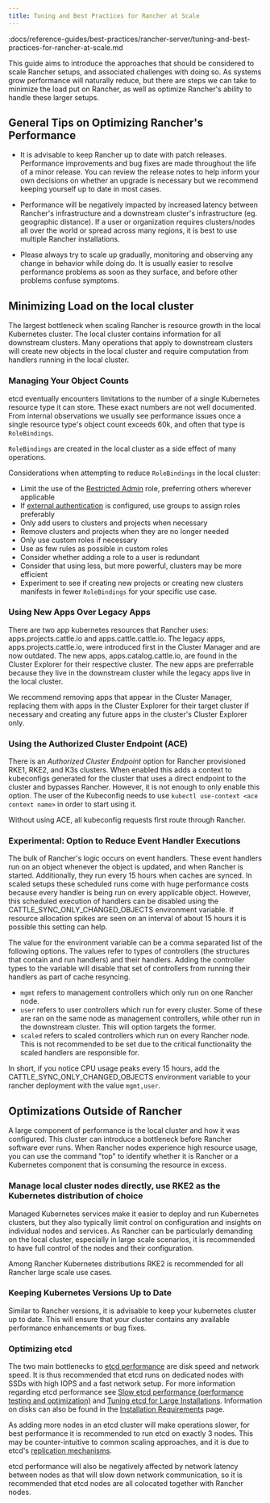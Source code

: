 ```yaml
---
title: Tuning and Best Practices for Rancher at Scale
---
```


<head>
  <link rel="canonical" href="https://ranchermanager.docs.rancher.com/reference-guides/best-practices/rancher-server/tuning-and-best-practices-for-rancher-at-scale"/>
:docs/reference-guides/best-practices/rancher-server/tuning-and-best-practices-for-rancher-at-scale.md
</head>


This guide aims to introduce the approaches that should be considered to scale Rancher setups, and associated challenges with doing so. As systems grow performance will naturally reduce, but there are steps we can take to minimize the load put on Rancher, as well as optimize Rancher's ability to handle these larger setups.

## General Tips on Optimizing Rancher's Performance
* It is advisable to keep Rancher up to date with patch releases. Performance improvements and bug fixes are made throughout the life of a minor release. You can review the release notes to help inform your own decisions on whether an upgrade is necessary but we recommend keeping yourself up to date in most cases.

* Performance will be negatively impacted by increased latency between Rancher's infrastructure and a downstream cluster's infrastructure (eg. geographic distance). If a user or organization requires clusters/nodes all over the world or spread across many regions, it is best to use multiple Rancher installations.

* Please always try to scale up gradually, monitoring and observing any change in behavior while doing do. It is usually easier to resolve performance problems as soon as they surface, and before other problems confuse symptoms. 

## Minimizing Load on the local cluster
The largest bottleneck when scaling Rancher is resource growth in the local Kubernetes cluster. The local cluster contains information for all downstream clusters. Many operations that apply to downstream clusters will create new objects in the local cluster and require computation from handlers running in the local cluster.

### Managing Your Object Counts
etcd eventually encounters limitations to the number of a single Kubernetes resource type it can store. These exact numbers are not well documented. From internal observations we usually see performance issues once a single resource type's object count exceeds 60k, and often that type is `RoleBindings`.

`RoleBindings` are created in the local cluster as a side effect of many operations.

Considerations when attempting to reduce `RoleBindings` in the local cluster:
* Limit the use of the [Restricted Admin](../../../how-to-guides/new-user-guides/authentication-permissions-and-global-configuration/manage-role-based-access-control-rbac/global-permissions#restricted-admin) role, preferring others wherever applicable
* If [external authentication](../../../pages-for-subheaders/authentication-config) is configured, use groups to assign roles preferably
* Only add users to clusters and projects when necessary
* Remove clusters and projects when they are no longer needed
* Only use custom roles if necessary
* Use as few rules as possible in custom roles
* Consider whether adding a role to a user is redundant
* Consider that using less, but more powerful, clusters may be more efficient
* Experiment to see if creating new projects or creating new clusters manifests in fewer `RoleBindings` for your specific use case.

### Using New Apps Over Legacy Apps
There are two app kubernetes resources that Rancher uses: apps.projects.cattle.io and apps.cattle.cattle.io. The legacy apps, apps.projects.cattle.io, were introduced first in the Cluster Manager and are now outdated. The new apps, apps.catalog.cattle.io, are found in the Cluster Explorer for their respective cluster. The new apps are preferrable because they live in the downstream cluster while the legacy apps live in the local cluster.

We recommend removing apps that appear in the Cluster Manager, replacing them with apps in the Cluster Explorer for their target cluster if necessary and creating any future apps in the cluster's Cluster Explorer only.

### Using the Authorized Cluster Endpoint (ACE)
There is an _Authorized Cluster Endpoint_ option for Rancher provisioned RKE1, RKE2, and K3s clusters. When enabled this adds a context to kubeconfigs generated for the cluster that uses a direct endpoint to the cluster and bypasses Rancher. However, it is not enough to only enable this option. The user of the Kubeconfig needs to use `kubectl use-context <ace context name>` in order to start using it.

Without using ACE, all kubeconfig requests first route through Rancher.

### Experimental: Option to Reduce Event Handler Executions
The bulk of Rancher's logic occurs on event handlers. These event handlers run on an object whenever the object is updated, and when Rancher is started. Additionally, they run every 15 hours when caches are synced. In scaled setups these scheduled runs come with huge performance costs because every handler is being run on every applicable object. However, this scheduled execution of handlers can be disabled using the CATTLE_SYNC_ONLY_CHANGED_OBJECTS environment variable. If resource allocation spikes are seen on an interval of about 15 hours it is possible this setting can help.

The value for the environment variable can be a comma separated list of the following options. The values refer to types of controllers (the structures that contain and run handlers) and their handlers. Adding the controller types to the variable will disable that set of controllers from running their handlers as part of cache resyncing.

* `mgmt` refers to management controllers which only run on one Rancher node.
* `user` refers to user controllers which run for every cluster. Some of these are ran on the same node as management controllers, while other run in the downstream cluster. This will option targets the former.
* `scaled` refers to scaled controllers which run on every Rancher node. This is not recommended to be set due to the critical functionality the scaled handlers are responsible for.

In short, if you notice CPU usage peaks every 15 hours, add the CATTLE_SYNC_ONLY_CHANGED_OBJECTS environment variable to your rancher deployment with the value `mgmt,user`.

## Optimizations Outside of Rancher
A large component of performance is the local cluster and how it was configured. This cluster can introduce a bottleneck before Rancher software ever runs. When Rancher nodes experience high resource usage, you can use the command "top" to identify whether it is Rancher or a Kubernetes component that is consuming the resource in excess.

### Manage local cluster nodes directly, use RKE2 as the Kubernetes distribution of choice
Managed Kubernetes services make it easier to deploy and run Kubernetes clusters, but they also typically limit control on configuration and insights on individual nodes and services. As Rancher can be particularly demanding on the local cluster, especially in large scale scenarios, it is recommended to have full control of the nodes and their configuration.

Among Rancher Kubernetes distributions RKE2 is recommended for all Rancher large scale use cases.

### Keeping Kubernetes Versions Up to Date
Similar to Rancher versions, it is advisable to keep your kubernetes cluster up to date. This will ensure that your cluster contains any available performance enhancements or bug fixes.

### Optimizing etcd
The two main bottlenecks to [etcd performance](https://etcd.io/docs/v3.4/op-guide/performance/) are disk speed and network speed. It is thus recommended that etcd runs on dedicated nodes with SSDs with high IOPS and a fast network setup. For more information regarding etcd performance see [Slow etcd performance (performance testing and optimization)](https://www.suse.com/support/kb/doc/?id=000020100) and [Tuning etcd for Large Installations](../../../how-to-guides/advanced-user-guides/tune-etcd-for-large-installs). Information on disks can also be found in the [Installation Requirements](../../../pages-for-subheaders/installation-requirements#disks) page.

As adding more nodes in an etcd cluster will make operations slower, for best performance it is recommended to run etcd on exactly 3 nodes. This may be counter-intuitive to common scaling approaches, and it is due to etcd's [replication mechanisms](https://etcd.io/docs/v3.5/faq/#what-is-maximum-cluster-size).

etcd performance will also be negatively affected by network latency between nodes as that will slow down network communication, so it is recommended that etcd nodes are all colocated together with Rancher nodes.
